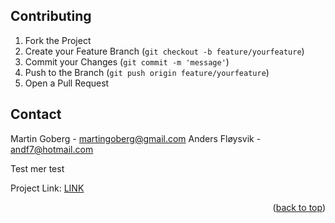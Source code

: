## Contributing

1. Fork the Project
2. Create your Feature Branch (`git checkout -b feature/yourfeature`)
3. Commit your Changes (`git commit -m 'message'`)
4. Push to the Branch (`git push origin feature/yourfeature`)
5. Open a Pull Request

<!-- CONTACT -->

## Contact


Martin Goberg - martingoberg@gmail.com
Anders Fløysvik - andf7@hotmail.com

Test mer test

Project Link: [LINK](https://github.com/mgoberg/javainvmanag)

<p align="right">(<a href="#readme-top">back to top</a>)</p>
